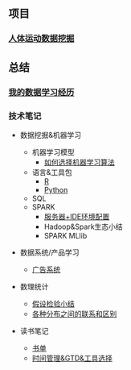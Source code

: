 ## 项目

### [人体运动数据挖掘](https://github.com/wutong798/Human_Activity_Recognition_with_Smartphones)



## 总结

### [我的数据学习经历](数据科学入门.md)



### 技术笔记

- 数据挖掘&机器学习
  - 机器学习模型
    - [如何选择机器学习算法](如何选择机器学习算法.md)
  - 语言&工具包
    - [R](R数据科学.md)
    - [Python](Python数据科学.md)
  - SQL
  - SPARK
    - [服务器+IDE环境配置](SPARK开发环境配置.md)
    - Hadoop&Spark生态小结
    - SPARK MLlib


- 数据系统/产品学习
  - [广告系统](广告系统.md)


- 数理统计
  - [假设检验小结](假设检验.md)
  - [各种分布之间的联系和区别](各种联系之间的区别和联系)
- 读书笔记
  - [书单](读书计划.md)
  - [时间管理&GTD&工具选择](GTD.md)